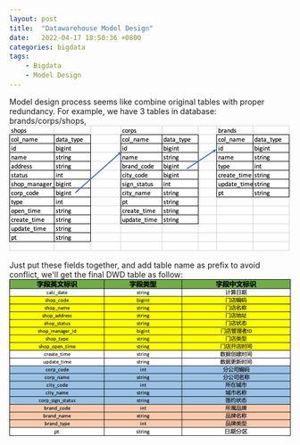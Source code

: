 ```yaml
---
layout: post
title:  "Datawarehouse Model Design"
date:   2022-04-17 18:50:36 +0800
categories: bigdata
tags:
    - Bigdata 
    - Model Design
---
```


Model design process seems like combine original tables with proper redundancy.
For example, we have 3 tables in database: brands/corps/shops,
![img.png](/img/original_tables.png)

Just put these fields together, and add table name as prefix to avoid conflict, we'll get the final DWD table as follow:
![img_1.png](/img/dwd_shop.png)
